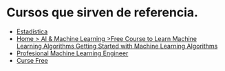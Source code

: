 # Cursos que sirven de referencia.

* [Estadística](https://www.edx.org/learn/data-science/harvard-university-data-science-inference-and-modeling)
* [Home > AI & Machine Learning >Free Course to Learn Machine Learning Algorithms
Getting Started with Machine Learning Algorithms](https://www.simplilearn.com/learn-machine-learning-algorithms-free-course-skillup)
* [Profesional Machine Learning Engineer](https://cloud.google.com/learn/certification/machine-learning-engineer?hl=es-419)
* [Curse Free](https://twitter.com/ayo_purity/status/1706973920266453043?t=jkrJPyOG2-u7UOJfUufSQQ&s=08)


